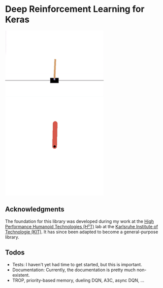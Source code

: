 # Deep Reinforcement Learning for Keras

![cartpole](/assets/cartpole.gif?raw=true) ![pendulum](/assets/pendulum.gif?raw=true)

## Acknowledgments
The foundation for this library was developed during my work at the <a href="https://h2t.anthropomatik.kit.edu/">High Performance Humanoid Technologies (H²T)</a> lab at the <a href="https://kit.edu">Karlsruhe Institute of Technologie (KIT)</a>.
It has since been adapted to become a general-purpose library.

## Todos
- Tests: I haven't yet had time to get started, but this is important.
- Documentation: Currently, the documentation is pretty much non-existent.
- TROP, priority-based memory, dueling DQN, A3C, async DQN, ...

